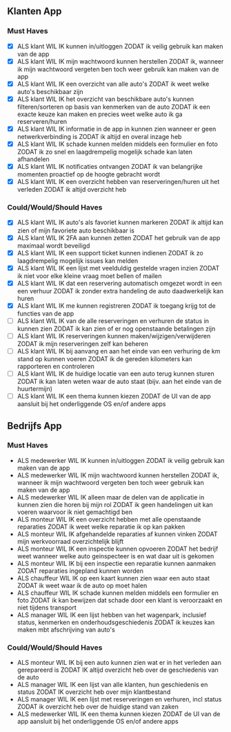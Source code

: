 ## Klanten App

### Must Haves

- [x] ALS klant WIL IK kunnen in/uitloggen ZODAT ik veilig gebruik kan maken van de app
- [x] ALS klant WIL IK mijn wachtwoord kunnen herstellen ZODAT ik, wanneer ik mijn wachtwoord vergeten ben toch weer gebruik kan maken van de app
- [x] ALS klant WIL IK een overzicht van alle auto's ZODAT ik weet welke auto's beschikbaar zijn
- [x] ALS klant WIL IK het overzicht van beschikbare auto's kunnen filteren/sorteren op basis van kenmerken van de auto ZODAT ik een exacte keuze kan maken en precies weet welke auto ik ga reserveren/huren
- [x] ALS klant WIL IK informatie in de app in kunnen zien wanneer er geen netwerkverbinding is ZODAT ik altijd en overal inzage heb
- [x] ALS klant WIL IK schade kunnen melden middels een formulier en foto ZODAT ik zo snel en laagdrempelig mogelijk schade kan laten afhandelen
- [x] ALS klant WIL IK notificaties ontvangen ZODAT ik van belangrijke momenten proactief op de hoogte gebracht wordt
- [x] ALS klant WIL IK een overzicht hebben van reserveringen/huren uit het verleden ZODAT ik altijd overzicht heb

### Could/Would/Should Haves

- [x] ALS klant WIL IK auto's als favoriet kunnen markeren ZODAT ik altijd kan zien of mijn favoriete auto beschikbaar is
- [x] ALS klant WIL IK 2FA aan kunnen zetten ZODAT het gebruik van de app maximaal wordt beveiligd
- [x] ALS klant WIL IK een support ticket kunnen indienen ZODAT ik zo laagdrempelig mogelijk issues kan melden
- [x] ALS klant WIL IK een lijst met veelduldig gestelde vragen inzien ZODAT ik niet voor elke kleine vraag moet bellen of mailen
- [x] ALS klant WIL IK dat een reservering automatisch omgezet wordt in een een verhuur ZODAT ik zonder extra handeling de auto daadwerkelijk kan huren
- [x] ALS klant WIL IK me kunnen registreren ZODAT ik toegang krijg tot de functies van de app
- [ ] ALS klant WIL IK van de alle reserveringen en verhuren de status in kunnen zien ZODAT ik kan zien of er nog openstaande betalingen zijn
- [ ] ALS klant WIL IK reserveringen kunnen maken/wijzigen/verwijderen ZODAT ik mijn reserveringen zelf kan beheren
- [ ] ALS klant WIL IK bij aanvang en aan het einde van een verhuring de km stand op kunnen voeren ZODAT ik de gereden kilometers kan rapporteren en controleren
- [ ] ALS klant WIL IK de huidige locatie van een auto terug kunnen sturen ZODAT ik kan laten weten waar de auto staat (bijv. aan het einde van de huurtermijn)
- [ ] ALS klant WIL IK een thema kunnen kiezen ZODAT de UI van de app aansluit bij het onderliggende OS en/of andere apps

## Bedrijfs App

### Must Haves
- ALS medewerker WIL IK kunnen in/uitloggen ZODAT ik veilig gebruik kan maken van de app
- ALS medewerker WIL IK mijn wachtwoord kunnen herstellen ZODAT ik, wanneer ik mijn wachtwoord vergeten ben toch weer gebruik kan maken van de app
- ALS medewerker WIL IK alleen maar de delen van de applicatie in kunnen zien die horen bij mijn rol ZODAT ik geen handelingen uit kan voeren waarvoor ik niet gemachtigd ben
- ALS monteur WIL IK een overzicht hebben met alle openstaande reparaties ZODAT ik weet welke reparatie ik op kan pakken
- ALS monteur WIL IK afgehandelde reparaties af kunnen vinken ZODAT mijn werkvoorraad overzichtelijk blijft
- ALS monteur WIL IK een inspectie kunnen opvoeren ZODAT het bedrijf weet wanneer welke auto geinspecteer is en wat daar uit is gekomen
- ALS monteur WIL IK bij een inspectie een reparatie kunnen aanmaken ZODAT reparaties ingepland kunnen worden
- ALS chauffeur WIL IK op een kaart kunnen zien waar een auto staat ZODAT ik weet waar ik de auto op moet halen
- ALS chauffeur WIL IK schade kunnen melden middels een formulier en foto ZODAT ik kan bewijzen dat schade door een klant is veroorzaakt en niet tijdens transport
- ALS manager WIL IK een lijst hebben van het wagenpark, inclusief status, kenmerken en onderhoudsgeschiedenis ZODAT ik keuzes kan maken mbt afschrijving van auto's

### Could/Would/Should Haves
- ALS monteur WIL IK bij een auto kunnen zien wat er in het verleden aan gerepareerd is ZODAT IK altijd overzicht heb over de geschiedenis van de auto
- ALS manager WIL IK een lijst van alle klanten, hun geschiedenis en status ZODAT IK overzicht heb over mijn klantbestand
- ALS manager WIL IK een lijst met reserveringen en verhuren, incl status ZODAT ik overzicht heb over de huidige stand van zaken
- ALS medewerker WIL IK een thema kunnen kiezen ZODAT de UI van de app aansluit bij het onderliggende OS en/of andere apps
